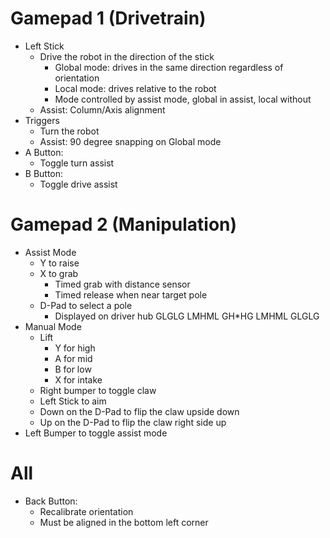 # Gamepad 1 (Drivetrain)
- Left Stick
  - Drive the robot in the direction of the stick
    - Global mode: drives in the same direction regardless of orientation
    - Local mode: drives relative to the robot
    - Mode controlled by assist mode, global in assist, local without
  - Assist: Column/Axis alignment
- Triggers
  - Turn the robot
  - Assist: 90 degree snapping on Global mode
- A Button:
  - Toggle turn assist
- B Button:
  - Toggle drive assist

# Gamepad 2 (Manipulation)
- Assist Mode
  - Y to raise
  - X to grab
    - Timed grab with distance sensor
    - Timed release when near target pole
  - D-Pad to select a pole
    - Displayed on driver hub
    GLGLG
    LMHML
    GH*HG
    LMHML
    GLGLG
- Manual Mode
  - Lift
    - Y for high
    - A for mid
    - B for low
    - X for intake
  - Right bumper to toggle claw
  - Left Stick to aim
  - Down on the D-Pad to flip the claw upside down
  - Up on the D-Pad to flip the claw right side up
- Left Bumper to toggle assist mode

# All
- Back Button:
  - Recalibrate orientation
  - Must be aligned in the bottom left corner
